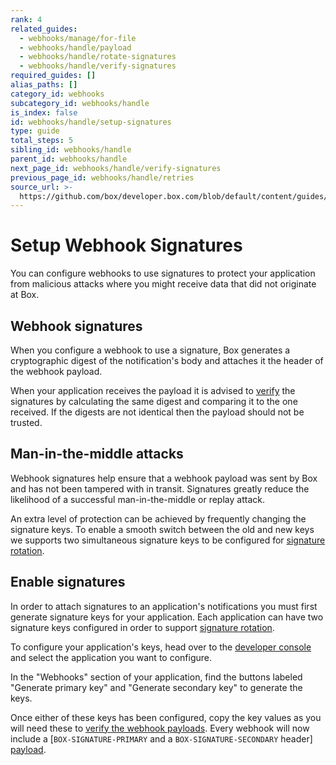 ```yaml
---
rank: 4
related_guides:
  - webhooks/manage/for-file
  - webhooks/handle/payload
  - webhooks/handle/rotate-signatures
  - webhooks/handle/verify-signatures
required_guides: []
alias_paths: []
category_id: webhooks
subcategory_id: webhooks/handle
is_index: false
id: webhooks/handle/setup-signatures
type: guide
total_steps: 5
sibling_id: webhooks/handle
parent_id: webhooks/handle
next_page_id: webhooks/handle/verify-signatures
previous_page_id: webhooks/handle/retries
source_url: >-
  https://github.com/box/developer.box.com/blob/default/content/guides/webhooks/handle/setup-signatures.md
---
```


<!-- alex disable aattacks -->

# Setup Webhook Signatures

You can configure webhooks to use signatures to protect your application from
malicious attacks where you might receive data that did not originate at Box.

## Webhook signatures

When you configure a webhook to use a signature, Box generates
a cryptographic digest of the notification's body and attaches it the header of
the webhook payload.

When your application receives the payload it is advised to [verify][sigver] the
signatures by calculating the same digest and comparing it to the one received.
If the digests are not identical then the payload should not be trusted.

## Man-in-the-middle attacks

Webhook signatures help ensure that a webhook payload was sent by Box and has
not been tampered with in transit. Signatures greatly reduce the likelihood of a
successful man-in-the-middle or replay attack.

<Message type='notice'>

An extra level of protection can be achieved by frequently changing the
signature keys. To enable a smooth switch between the old and new keys we
supports two simultaneous signature keys to be configured for
[signature rotation][sigrot].

</Message>

## Enable signatures

In order to attach signatures to an application's notifications you must first
generate signature keys for your application. Each application can have two
signature keys configured in order to support [signature rotation][sigrot].

To configure your application's keys, head over to the [developer
console][console] and select the application you want to configure.

In the "Webhooks" section of your application, find the buttons labeled
"Generate primary key" and "Generate secondary key" to generate the keys.

Once either of these keys has been configured, copy the key values as you will
need these to [verify the webhook payloads][sigver]. Every webhook will now
include a [`BOX-SIGNATURE-PRIMARY` and a `BOX-SIGNATURE-SECONDARY` header]
[payload].

[payload]: guide://webhooks/handle/payload
[sigrot]: guide://webhooks/handle/rotate-signatures
[sigver]: guide://webhooks/handle/verify-signatures
[console]: https://app.box.com/developers/console
